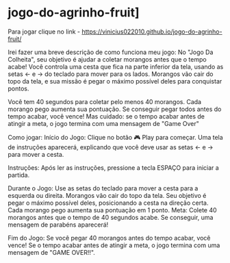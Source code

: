 # jogo-do-agrinho-fruit]
Para jogar clique no link - https://vinicius022010.github.io/jogo-do-agrinho-fruit/

Irei fazer uma breve descrição de como funciona meu jogo:
No "Jogo Da Colheita", seu objetivo é ajudar a coletar morangos antes que o tempo acabe! Você controla uma cesta que fica na parte inferior da tela, usando as setas ← e → do teclado para mover para os lados. Morangos vão cair do topo da tela, e sua missão é pegar o máximo possível deles para conquistar pontos.

Você tem 40 segundos para coletar pelo menos 40 morangos. Cada morango pego aumenta sua pontuação. Se conseguir pegar todos antes do tempo acabar, você vence! Mas cuidado: se o tempo acabar antes de atingir a meta, o jogo termina com uma mensagem de "Game Over"

Como jogar:
Início do Jogo:
Clique no botão 🎮 Play para começar. Uma tela de instruções aparecerá, explicando que você deve usar as setas ← e → para mover a cesta.

Instruções:
Após ler as instruções, pressione a tecla ESPAÇO para iniciar a partida.

Durante o Jogo:
Use as setas do teclado para mover a cesta para a esquerda ou direita.
Morangos vão cair do topo da tela. Seu objetivo é pegar o máximo possível deles, posicionando a cesta na direção certa.
Cada morango pego aumenta sua pontuação em 1 ponto.
Meta:
Colete 40 morangos antes que o tempo de 40 segundos acabe. Se conseguir, uma mensagem de parabéns aparecerá!

Fim do Jogo:
Se você pegar 40 morangos antes do tempo acabar, você vence!
Se o tempo acabar antes de atingir a meta, o jogo termina com uma mensagem de "GAME OVER!!".
